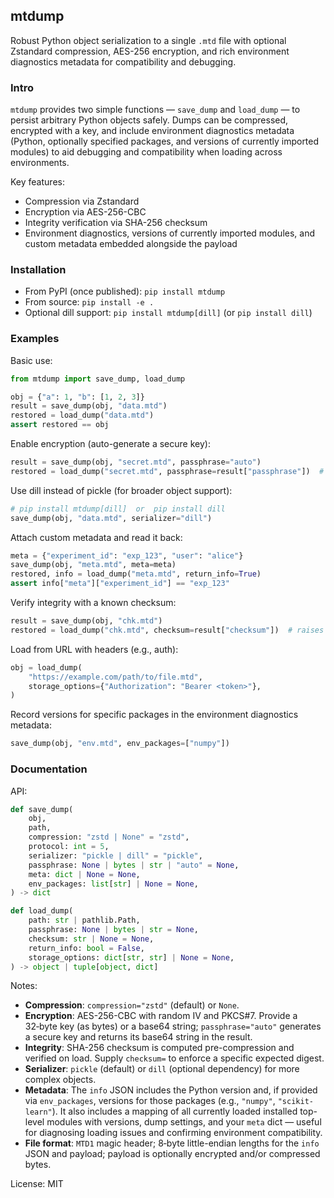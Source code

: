 ## mtdump

Robust Python object serialization to a single `.mtd` file with optional Zstandard compression, AES-256 encryption, and rich environment diagnostics metadata for compatibility and debugging.

### Intro

`mtdump` provides two simple functions — `save_dump` and `load_dump` — to persist arbitrary Python objects safely. Dumps can be compressed, encrypted with a key, and include environment diagnostics metadata (Python, optionally specified packages, and versions of currently imported modules) to aid debugging and compatibility when loading across environments.

Key features:

- Compression via Zstandard
- Encryption via AES-256-CBC
- Integrity verification via SHA-256 checksum
- Environment diagnostics, versions of currently imported modules, and custom metadata embedded alongside the payload

### Installation

- From PyPI (once published): `pip install mtdump`
- From source: `pip install -e .`
- Optional dill support: `pip install mtdump[dill]` (or `pip install dill`)

### Examples

Basic use:

```python
from mtdump import save_dump, load_dump

obj = {"a": 1, "b": [1, 2, 3]}
result = save_dump(obj, "data.mtd")
restored = load_dump("data.mtd")
assert restored == obj
```

Enable encryption (auto-generate a secure key):

```python
result = save_dump(obj, "secret.mtd", passphrase="auto")
restored = load_dump("secret.mtd", passphrase=result["passphrase"])  # base64 key
```

Use dill instead of pickle (for broader object support):

```python
# pip install mtdump[dill]  or  pip install dill
save_dump(obj, "data.mtd", serializer="dill")
```

Attach custom metadata and read it back:

```python
meta = {"experiment_id": "exp_123", "user": "alice"}
save_dump(obj, "meta.mtd", meta=meta)
restored, info = load_dump("meta.mtd", return_info=True)
assert info["meta"]["experiment_id"] == "exp_123"
```

Verify integrity with a known checksum:

```python
result = save_dump(obj, "chk.mtd")
restored = load_dump("chk.mtd", checksum=result["checksum"])  # raises if mismatch
```

Load from URL with headers (e.g., auth):

```python
obj = load_dump(
    "https://example.com/path/to/file.mtd",
    storage_options={"Authorization": "Bearer <token>"},
)
```

Record versions for specific packages in the environment diagnostics metadata:

```python
save_dump(obj, "env.mtd", env_packages=["numpy"])
```

### Documentation

API:

```python
def save_dump(
    obj,
    path,
    compression: "zstd | None" = "zstd",
    protocol: int = 5,
    serializer: "pickle | dill" = "pickle",
    passphrase: None | bytes | str | "auto" = None,
    meta: dict | None = None,
    env_packages: list[str] | None = None,
) -> dict

def load_dump(
    path: str | pathlib.Path,
    passphrase: None | bytes | str = None,
    checksum: str | None = None,
    return_info: bool = False,
    storage_options: dict[str, str] | None = None,
) -> object | tuple[object, dict]
```

Notes:

- **Compression**: `compression="zstd"` (default) or `None`.
- **Encryption**: AES-256-CBC with random IV and PKCS#7. Provide a 32‑byte key (as bytes) or a base64 string; `passphrase="auto"` generates a secure key and returns its base64 string in the result.
- **Integrity**: SHA-256 checksum is computed pre-compression and verified on load. Supply `checksum=` to enforce a specific expected digest.
- **Serializer**: `pickle` (default) or `dill` (optional dependency) for more complex objects.
- **Metadata**: The `info` JSON includes the Python version and, if provided via `env_packages`, versions for those packages (e.g., `"numpy"`, `"scikit-learn"`). It also includes a mapping of all currently loaded installed top-level modules with versions, dump settings, and your `meta` dict — useful for diagnosing loading issues and confirming environment compatibility.
- **File format**: `MTD1` magic header; 8‑byte little-endian lengths for the `info` JSON and payload; payload is optionally encrypted and/or compressed bytes.

License: MIT
